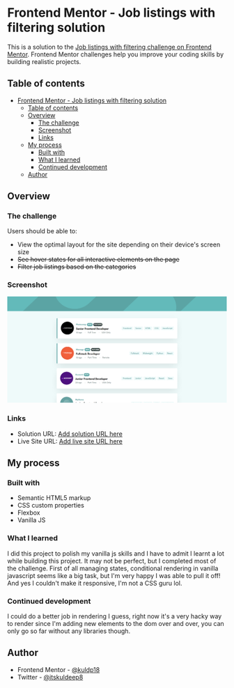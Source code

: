 # Frontend Mentor - Job listings with filtering solution

This is a solution to the [Job listings with filtering challenge on Frontend Mentor](https://www.frontendmentor.io/challenges/job-listings-with-filtering-ivstIPCt). Frontend Mentor challenges help you improve your coding skills by building realistic projects.

## Table of contents

- [Frontend Mentor - Job listings with filtering solution](#frontend-mentor---job-listings-with-filtering-solution)
  - [Table of contents](#table-of-contents)
  - [Overview](#overview)
    - [The challenge](#the-challenge)
    - [Screenshot](#screenshot)
    - [Links](#links)
  - [My process](#my-process)
    - [Built with](#built-with)
    - [What I learned](#what-i-learned)
    - [Continued development](#continued-development)
  - [Author](#author)

## Overview

### The challenge

Users should be able to:

- View the optimal layout for the site depending on their device's screen size
- ~~See hover states for all interactive elements on the page~~
- ~~Filter job listings based on the categories~~

### Screenshot

![](./screenshot.png)

### Links

- Solution URL: [Add solution URL here](https://your-solution-url.com)
- Live Site URL: [Add live site URL here](https://your-live-site-url.com)

## My process

### Built with

- Semantic HTML5 markup
- CSS custom properties
- Flexbox
- Vanilla JS

### What I learned

I did this project to polish my vanilla js skills and I have to admit I learnt a lot while building this project. It may not be perfect, but I completed most of the challenge. First of all managing states, conditional rendering in vanilla javascript seems like a big task, but I'm very happy I was able to pull it off! And yes I couldn't make it responsive, I'm not a CSS guru lol.

### Continued development

I could do a better job in rendering I guess, right now it's a very hacky way to render since I'm adding new elements to the dom over and over, you can only go so far without any libraries though.

## Author

- Frontend Mentor - [@kuldp18](https://www.frontendmentor.io/profile/kuldp18)
- Twitter - [@itskuldeep8](https://www.twitter.com/itskuldeep8)
